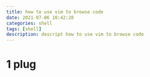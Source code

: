 ```yaml
---
title: how to use vim to browse code
date: 2021-07-06 10:42:28
categories: shell
tags: [shell]
description: descript how to use vim to browse code
---
```


# 1 plug



